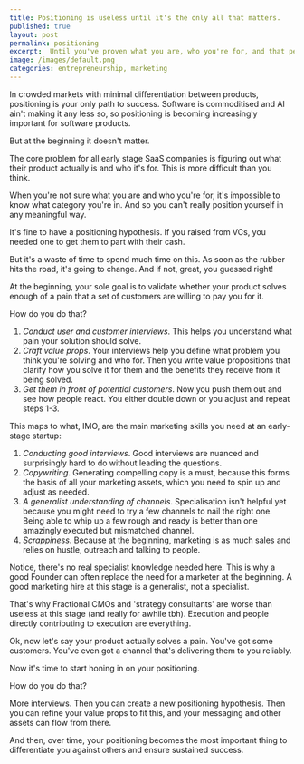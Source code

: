 ```yaml
---
title: Positioning is useless until it's the only all that matters.
published: true
layout: post
permalink: positioning
excerpt:  Until you've proven what you are, who you're for, and that people will pay, you can't define your category.
image: /images/default.png
categories: entrepreneurship, marketing
---
```


In crowded markets with minimal differentiation between products, positioning is your only path to success. Software is commoditised and AI ain't making it any less so, so positioning is becoming increasingly important for software products.

But at the beginning it doesn't matter.

The core problem for all early stage SaaS companies is figuring out what their product actually is and who it's for. This is more difficult than you think.

When you're not sure what you are and who you're for, it's impossible to know what category you're in. And so you can't really position yourself in any meaningful way. 

It's fine to have a positioning hypothesis. If you raised from VCs, you needed one to get them to part with their cash. 

But it's a waste of time to spend much time on this. As soon as the rubber hits the road, it's going to change. And if not, great, you guessed right!

At the beginning, your sole goal is to validate whether your product solves enough of a pain that a set of customers are willing to pay you for it.

How do you do that?

1. *Conduct user and customer interviews*. This helps you understand what pain your solution should solve. 
2. *Craft value props*. Your interviews help you define what problem you think you're solving and who for. Then you write value propositions that clarify how you solve it for them and the benefits they receive from it being solved.
3. *Get them in front of potential customers*. Now you push them out and see how people react. You either double down or you adjust and repeat steps 1-3.

This maps to what, IMO, are the main marketing skills you need at an early-stage startup:

1. *Conducting good interviews*. Good interviews are nuanced and surprisingly hard to do without leading the questions.
2. *Copywriting*. Generating compelling copy is a must, because this forms the basis of all your marketing assets, which you need to spin up and adjust as needed.
3. *A generalist understanding of channels*. Specialisation isn't helpful yet because you might need to try a few channels to nail the right one. Being able to whip up a few rough and ready is better than one amazingly executed but mismatched channel.
4. *Scrappiness*. Because at the beginning, marketing is as much sales and relies on hustle, outreach and talking to people.

Notice, there's no real specialist knowledge needed here. This is why a good Founder can often replace the need for a marketer at the beginning. A good marketing hire at this stage is a generalist, not a specialist.

That's why Fractional CMOs and 'strategy consultants' are worse than useless at this stage (and really for awhile tbh). Execution and people directly contributing to execution are everything.

Ok, now let's say your product actually solves a pain. You've got some customers. You've even got a channel that's delivering them to you reliably.

Now it's time to start honing in on your positioning. 

How do you do that? 

More interviews. Then you can create a new positioning hypothesis. Then you can refine your value props to fit this, and your messaging and other assets can flow from there. 

And then, over time, your positioning becomes the most important thing to differentiate you against others and ensure sustained success. 



